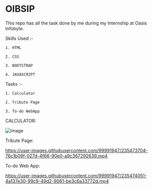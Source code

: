 # OIBSIP
This repo has all the task done by me during my Internship at Oasis Infobyte.

Skills Used :-
  
    1. HTML
  
    2. CSS
  
    3. BOOTSTRAP
  
    4. JAVASCRIPT

Tasks :-

    1. Calculator
    
    2. Tribute Page
    
    3. To-do WebApp
    
CALCULATOR:

![image](https://user-images.githubusercontent.com/99991947/235473093-77401d4c-6a83-44dc-9b01-8ebb9a720865.png)


Tribute Page:


https://user-images.githubusercontent.com/99991947/235473704-76c1b09f-027d-4f66-90e0-a9c367292639.mp4

To-do Web App:


https://user-images.githubusercontent.com/99991947/235474051-4a137e30-99c9-49d2-9061-be3c6a33772d.mp4

